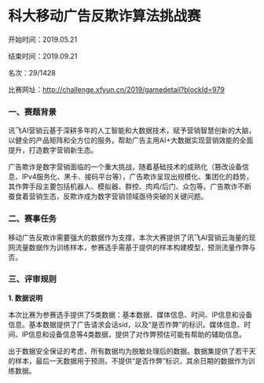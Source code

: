 #  科大移动广告反欺诈算法挑战赛

开始时间：2019.05.21

结束时间：2019.09.21

名次：29/1428

比赛网址：http://challenge.xfyun.cn/2019/gamedetail?blockId=979

### 一、赛题背景

讯飞AI营销云基于深耕多年的人工智能和大数据技术，赋予营销智慧创新的大脑，以健全的产品矩阵和全方位的服务，帮助广告主用AI+大数据实现营销效能的全面提升，打造数字营销新生态。

广告欺诈是数字营销面临的一个重大挑战，随着基础技术的成熟化（篡改设备信息、IPv4服务化、黑卡、接码平台等），广告欺诈呈现出规模化、集团化的趋势，其作弊手段主要包括机器人、模拟器、群控、肉鸡/后门、众包等。广告欺诈不断蚕食着营销生态，反欺诈成为数字营销领域亟待突破的关键问题。

### 二、赛事任务

移动广告反欺诈需要强大的数据作为支撑，本次大赛提供了讯飞AI营销云海量的现网流量数据作为训练样本，参赛选手需基于提供的样本构建模型，预测流量作弊与否。

### 三、评审规则

**1. 数据说明**

本次比赛为参赛选手提供了5类数据：基本数据、媒体信息、时间、IP信息和设备信息。基本数据提供了广告请求会话sid，以及“是否作弊”的标识。媒体信息、时间、IP信息和设备信息等4类数据，提供了对作弊预估可能有帮助的辅助信息。

出于数据安全保证的考虑，所有数据均为脱敏处理后的数据。数据集提供了若干天的样本，最后一天数据用于预测，不提供“是否作弊”标识，其余日期的数据作为训练数据。



